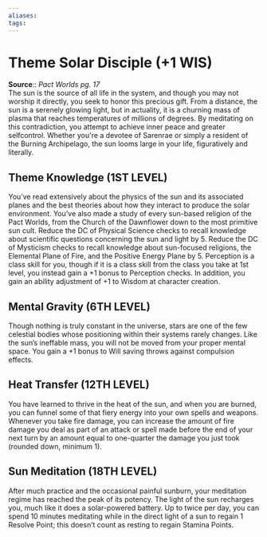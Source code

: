 ```yaml
---
aliases: 
tags: 
---
```


# Theme Solar Disciple (+1 WIS)

**Source**:: _Pact Worlds pg. 17_  
The sun is the source of all life in the system, and though you may not worship it directly, you seek to honor this precious gift. From a distance, the sun is a serenely glowing light, but in actuality, it is a churning mass of plasma that reaches temperatures of millions of degrees. By meditating on this contradiction, you attempt to achieve inner peace and greater selfcontrol. Whether you're a devotee of Sarenrae or simply a resident of the Burning Archipelago, the sun looms large in your life, figuratively and literally.  

## Theme Knowledge (1ST LEVEL)

You’ve read extensively about the physics of the sun and its associated planes and the best theories about how they interact to produce the solar environment. You’ve also made a study of every sun-based religion of the Pact Worlds, from the Church of the Dawnflower down to the most primitive sun cult. Reduce the DC of Physical Science checks to recall knowledge about scientific questions concerning the sun and light by 5. Reduce the DC of Mysticism checks to recall knowledge about sun-focused religions, the Elemental Plane of Fire, and the Positive Energy Plane by 5. Perception is a class skill for you, though if it is a class skill from the class you take at 1st level, you instead gain a +1 bonus to Perception checks. In addition, you gain an ability adjustment of +1 to Wisdom at character creation.  

## Mental Gravity (6TH LEVEL)

Though nothing is truly constant in the universe, stars are one of the few celestial bodies whose positioning within their systems rarely changes. Like the sun’s ineffable mass, you will not be moved from your proper mental space. You gain a +1 bonus to Will saving throws against compulsion effects.  

## Heat Transfer (12TH LEVEL)

You have learned to thrive in the heat of the sun, and when you are burned, you can funnel some of that fiery energy into your own spells and weapons. Whenever you take fire damage, you can increase the amount of fire damage you deal as part of an attack or spell made before the end of your next turn by an amount equal to one-quarter the damage you just took (rounded down, minimum 1).  

## Sun Meditation (18TH LEVEL)

After much practice and the occasional painful sunburn, your meditation regime has reached the peak of its potency. The light of the sun recharges you, much like it does a solar-powered battery. Up to twice per day, you can spend 10 minutes meditating while in the direct light of a sun to regain 1 Resolve Point; this doesn’t count as resting to regain Stamina Points.
